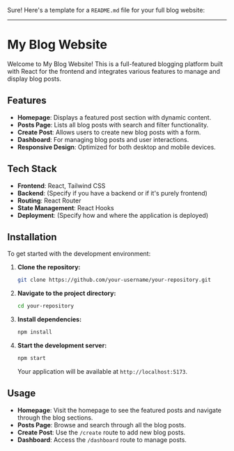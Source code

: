 Sure! Here's a template for a `README.md` file for your full blog website:

---

# My Blog Website

Welcome to My Blog Website! This is a full-featured blogging platform built with React for the frontend and integrates various features to manage and display blog posts.

## Features

- **Homepage**: Displays a featured post section with dynamic content.
- **Posts Page**: Lists all blog posts with search and filter functionality.
- **Create Post**: Allows users to create new blog posts with a form.
- **Dashboard**: For managing blog posts and user interactions.
- **Responsive Design**: Optimized for both desktop and mobile devices.

## Tech Stack

- **Frontend**: React, Tailwind CSS
- **Backend**: (Specify if you have a backend or if it's purely frontend)
- **Routing**: React Router
- **State Management**: React Hooks
- **Deployment**: (Specify how and where the application is deployed)

## Installation

To get started with the development environment:

1. **Clone the repository:**
   ```bash
   git clone https://github.com/your-username/your-repository.git
   ```

2. **Navigate to the project directory:**
   ```bash
   cd your-repository
   ```

3. **Install dependencies:**
   ```bash
   npm install
   ```

4. **Start the development server:**
   ```bash
   npm start
   ```

   Your application will be available at `http://localhost:5173`.

## Usage

- **Homepage**: Visit the homepage to see the featured posts and navigate through the blog sections.
- **Posts Page**: Browse and search through all the blog posts.
- **Create Post**: Use the `/create` route to add new blog posts.
- **Dashboard**: Access the `/dashboard` route to manage posts.
